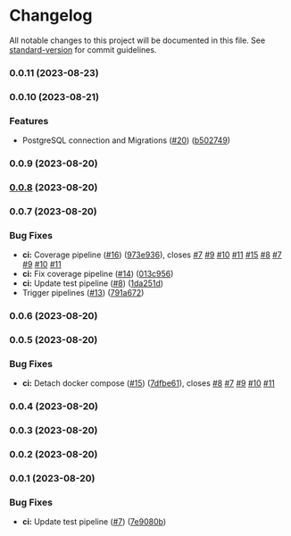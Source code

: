 # Changelog

All notable changes to this project will be documented in this file. See [standard-version](https://github.com/conventional-changelog/standard-version) for commit guidelines.

### 0.0.11 (2023-08-23)

### 0.0.10 (2023-08-21)


### Features

* PostgreSQL connection and Migrations ([#20](https://github.com/hawks-atlanta/metadata-scala/issues/20)) ([b502749](https://github.com/hawks-atlanta/metadata-scala/commit/b502749d51d3149d585972f8d19bc6f4c19b7fbc))

### 0.0.9 (2023-08-20)

### [0.0.8](https://github.com-university/hawks-atlanta/metadata-scala/compare/v0.0.7...v0.0.8) (2023-08-20)

### 0.0.7 (2023-08-20)


### Bug Fixes

* **ci:** Coverage pipeline ([#16](https://github.com-university/hawks-atlanta/metadata-scala/issues/16)) ([973e936](https://github.com-university/hawks-atlanta/metadata-scala/commit/973e936759affd769f80b900d02924422e2de698)), closes [#7](https://github.com-university/hawks-atlanta/metadata-scala/issues/7) [#9](https://github.com-university/hawks-atlanta/metadata-scala/issues/9) [#10](https://github.com-university/hawks-atlanta/metadata-scala/issues/10) [#11](https://github.com-university/hawks-atlanta/metadata-scala/issues/11) [#15](https://github.com-university/hawks-atlanta/metadata-scala/issues/15) [#8](https://github.com-university/hawks-atlanta/metadata-scala/issues/8) [#7](https://github.com-university/hawks-atlanta/metadata-scala/issues/7) [#9](https://github.com-university/hawks-atlanta/metadata-scala/issues/9) [#10](https://github.com-university/hawks-atlanta/metadata-scala/issues/10) [#11](https://github.com-university/hawks-atlanta/metadata-scala/issues/11)
* **ci:** Fix coverage pipeline ([#14](https://github.com-university/hawks-atlanta/metadata-scala/issues/14)) ([013c956](https://github.com-university/hawks-atlanta/metadata-scala/commit/013c956ab386707a9db33f76a376dad6c1130cd2))
* **ci:** Update test pipeline ([#8](https://github.com-university/hawks-atlanta/metadata-scala/issues/8)) ([1da251d](https://github.com-university/hawks-atlanta/metadata-scala/commit/1da251d344ba2f8af61efa8a339716672abec56f))
* Trigger pipelines ([#13](https://github.com-university/hawks-atlanta/metadata-scala/issues/13)) ([791a672](https://github.com-university/hawks-atlanta/metadata-scala/commit/791a672b646753bb42a7aedaa20de30e44e05c1f))

### 0.0.6 (2023-08-20)

### 0.0.5 (2023-08-20)

### Bug Fixes

* **ci:** Detach docker compose ([#15](https://github.com/hawks-atlanta/metadata-scala/issues/15)) ([7dfbe61](https://github.com/hawks-atlanta/metadata-scala/commit/7dfbe610279e448e4362409e452bbff269fa6f0c)), closes [#8](https://github.com/hawks-atlanta/metadata-scala/issues/8) [#7](https://github.com/hawks-atlanta/metadata-scala/issues/7) [#9](https://github.com/hawks-atlanta/metadata-scala/issues/9) [#10](https://github.com/hawks-atlanta/metadata-scala/issues/10) [#11](https://github.com/hawks-atlanta/metadata-scala/issues/11)

### 0.0.4 (2023-08-20)

### 0.0.3 (2023-08-20)

### 0.0.2 (2023-08-20)

### 0.0.1 (2023-08-20)

### Bug Fixes

* **ci:** Update test pipeline ([#7](https://github.com/hawks-atlanta/metadata-scala/issues/7)) ([7e9080b](https://github.com/hawks-atlanta/metadata-scala/commit/7e9080bcf9d4ddd34a778aa30a67d74614988f32))
